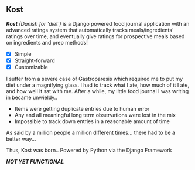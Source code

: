 
## Kost

***Kost*** *(Danish for 'diet')* is a Django powered food journal application with an advanced ratings system that automatically tracks meals/ingredients' ratings over time, and eventually give ratings for prospective meals based on ingredients and prep methods!

- [x] Simple
- [x] Straight-forward
- [x] Customizable

I suffer from a severe case of Gastroparesis which required me to put my diet under a magnifying glass. I had to track what I ate, how much of it I ate, and how well it sat with me. After a while, my little food journal I was writing in became unwieldy..
 - Items were getting duplicate entries due to human error
 - Any and all meaningful long term observations were lost in the mix
 - Impossible to track down entries in a reasonable amount of time

As said by a million people a million different times... there had to be a better way...

Thus, Kost was born.. Powered by Python via the Django Framework


***NOT YET FUNCTIONAL***

